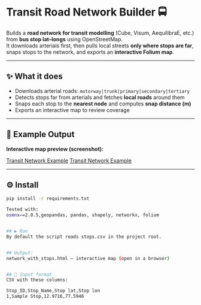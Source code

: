 # Transit Road Network Builder 🚍

Builds a **road network for transit modelling** (Cube, Visum, AequilibraE, etc.) from **bus stop lat–longs** using OpenStreetMap.  
It downloads arterials first, then pulls local streets **only where stops are far**, snaps stops to the network, and exports an **interactive Folium map**.

---

## ✨ What it does
- Downloads arterial roads: `motorway|trunk|primary|secondary|tertiary`
- Detects stops far from arterials and fetches **local roads** around them
- Snaps each stop to the **nearest node** and computes **snap distance (m)**
- Exports an interactive map to review coverage

---

## 📸 Example Output
**Interactive map preview (screenshot):**

[Transit Network Example](docs/images/output_2.png)
[Transit Network Example](docs/images/output_2.png)


---

## ⚙️ Install
```bash
pip install -r requirements.txt

Tested with:
osmnx==2.0.5,geopandas, pandas, shapely, networkx, folium


## ▶️ Run
By default the script reads stops.csv in the project root.


## Output:
network_with_stops.html — interactive map (open in a browser)


## 🧾 Input format
CSV with these columns:

Stop_ID,Stop_Name,Stop lat,Stop lon
1,Sample Stop,12.9716,77.5946

